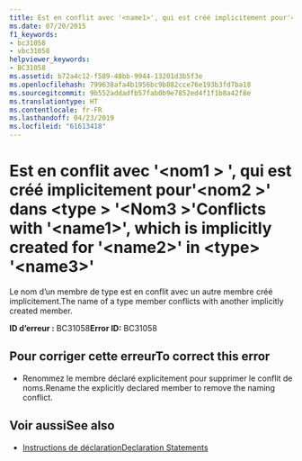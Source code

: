 ```yaml
---
title: Est en conflit avec '<name1>', qui est créé implicitement pour'<name2>' dans <type> '<name3>'
ms.date: 07/20/2015
f1_keywords:
- bc31058
- vbc31058
helpviewer_keywords:
- BC31058
ms.assetid: b72a4c12-f589-48bb-9944-13201d3b5f3e
ms.openlocfilehash: 799638afa4b1956bc9b882cce76e193b3fd7ba18
ms.sourcegitcommit: 9b552addadfb57fab0b9e7852ed4f1f1b8a42f8e
ms.translationtype: HT
ms.contentlocale: fr-FR
ms.lasthandoff: 04/23/2019
ms.locfileid: "61613418"
---
```

# <a name="conflicts-with-name1-which-is-implicitly-created-for-name2-in-type-name3"></a><span data-ttu-id="8d96a-102">Est en conflit avec '\<nom1 > ', qui est créé implicitement pour'\<nom2 >' dans \<type > '\<Nom3 >'</span><span class="sxs-lookup"><span data-stu-id="8d96a-102">Conflicts with '\<name1>', which is implicitly created for '\<name2>' in \<type> '\<name3>'</span></span>
<span data-ttu-id="8d96a-103">Le nom d’un membre de type est en conflit avec un autre membre créé implicitement.</span><span class="sxs-lookup"><span data-stu-id="8d96a-103">The name of a type member conflicts with another implicitly created member.</span></span>  
  
 <span data-ttu-id="8d96a-104">**ID d’erreur :** BC31058</span><span class="sxs-lookup"><span data-stu-id="8d96a-104">**Error ID:** BC31058</span></span>  
  
## <a name="to-correct-this-error"></a><span data-ttu-id="8d96a-105">Pour corriger cette erreur</span><span class="sxs-lookup"><span data-stu-id="8d96a-105">To correct this error</span></span>  
  
- <span data-ttu-id="8d96a-106">Renommez le membre déclaré explicitement pour supprimer le conflit de noms.</span><span class="sxs-lookup"><span data-stu-id="8d96a-106">Rename the explicitly declared member to remove the naming conflict.</span></span>  
  
## <a name="see-also"></a><span data-ttu-id="8d96a-107">Voir aussi</span><span class="sxs-lookup"><span data-stu-id="8d96a-107">See also</span></span>

- [<span data-ttu-id="8d96a-108">Instructions de déclaration</span><span class="sxs-lookup"><span data-stu-id="8d96a-108">Declaration Statements</span></span>](~/docs/visual-basic/programming-guide/language-features/statements.md#declaration-statements)
